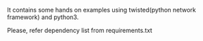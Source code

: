 It contains some hands on examples using twisted(python network framework) and python3.

Please, refer dependency list from requirements.txt
